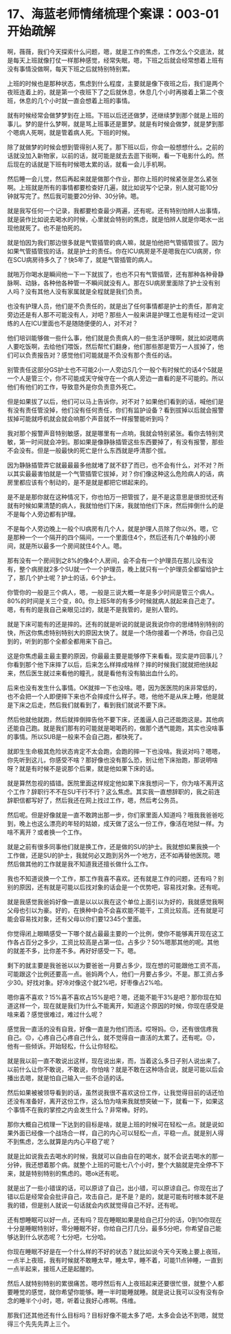 # 17、海蓝老师情绪梳理个案课：003-01 开始疏解

啊，薇薇，我们今天探索什么问题，嗯，就是工作的焦虑，工作怎么个交底法，就是每天上班就像打仗一样那种感觉，经常失眠，嗯，下班之后就会经常想着上班有没有事情没做啊，每天下班之后就特别特别累。

上班的时候也是那种状态，焦虑到什么程度，主要就是像下夜班之后，我们是两个夜班连着上的，就是第一个夜班下了之后就休息，休息几个小时再接着上第二个夜班，休息的几个小时就一直会想着上班的事情。

就有时候经常会做梦梦到在上班。下班以后还还做梦，还继续梦到那个就是上班的事儿。梦的是什么梦啊，就是骂上班事还是噩梦。就是有时候会做梦，就是梦到那个嗯病人死啊，就是管着病人死。下班的时候。

除了就做梦的时候会想到管得别人死了。那下班以后，你会一般想想什么。之前的话就没加入新物家，以前的话，就可能是就去去逛下街啊，看一下电影什么的。然后现在的话就是下班有时候嗯太累的话，就看一会儿手机啊。

然后睡一会儿觉，然后再起来就是做那个作业，那你上班的时候紧张是怎么紧张啊。上班就是所有的事情都要检查好几遍，就比如说写个记录，别人就可能10分钟就写完了。然后我可能要20分钟、30分钟。嗯。

就是我写任何一个记录，我都要检查最少两遍，还有呢。还有特别怕辨人出事情，就是装作比如说去喝水的时候，心里就会特别的焦虑，就是怕辨人就是你喝水一出现他就死了。也不是怕死的。

就是怕因为我们那边很多就是气管插管的病人嘛，就是怕他把气管插管拔了。因为如果气管插管拔的话，就是护士的责任。你在ICU病房是不是嗯我在ICU病房，你在SCU病房待多久了？快5年了，就是气管插管的病人。

就啪万你喝水是瞬间他一下一下就拔了，也也不只有气管插管，还有那种各种骨静脉啊、动脉，各种他各种管一不瞬间就没有人。那在SU病房里面除了护士没有别人吗？没有其他人没有家属就是全程就是我们负责。

也没有护理人员，他们是不负责任的，就是出了任何事情都是护士的责任，那肯定旁边还是有人那不可能没有人，对吧？那些人一般来讲是护理工也是有经过一定训练的人在ICU里面也不是随随便便的人，对不对？

他们培训能够做一些什么事，他们就是负责病人的一些生活护理啊，就比如说嗯病人要吃饭啊，去给他们喂饭，然后帮忙们翻身，他们那些那是管万一人拔掉了，他们可以负责报告对？感觉他们可能就是不负没有那个责任的话。

别管责任这部分GS护士也不可能2小一人旁边S几个一般个有时候忙的话4个5就是一个人是管三个，你不可能成天守候守在一个病人旁边一直看的是不可能的。所以他们有他们的工作，导致意外是你负责意外死亡。

但是如果拔了以后，他们可以马上告诉你，对不对？如果他们看到的话，喊他们是有没有责任管没掉，他们没有任何责任，你们有监护设备？看到拔掉以后就会报警拔掉可能就呼机就会就会响那个声音就不一样报警能听到吗？

我对那个报警声音特别敏感，就是哪里有一点响，我就会特别紧张。看你去特别灵敏，第一时间就会冲到。那如果是像静脉插管这些东西要掉了，有没有报警，那些不会没有。但是一般最快的死亡是什么东西就是呼清那个拔。

因为静脉插管弄它就最最最多他就堵了就不舒了而已，也不会有什么，对不对？所以其实最最害怕就是一个气管插管它拔掉，对？你们像这种这么危险病人的话，病房里都应该有个制动的，是不是就是都把它绑起来的。

是不是是那你就在这种情况下，你也怕万一把管拔了，是不是这意思是很担忧还有就有时候如果清楚的病人，我就怕他们下床，我就怕他们下床，然后摔倒什么的是不是每个人旁边都有护理。

不是每个人旁边晚上一般个IU病房有几个人，就是护理人员除了你以外。嗯，它是那种一个一个隔开的四个隔间，一一个里面住4个，然后还有几个单独的小房间，就是所以最多一个房间就住4个人。嗯。

那有没有一个房间到之8%的像4个人房间，会不会有一个护理员在那儿没有没有，整个病房就2多个SU就一个一个护理员，晚上就只有一个护理员全都留给护士了，那几个护士呢？护士的话，6个护士。

你管你的一般是三个病人，嗯，一般是三说大概一年是多少时间是管三个病人。80%的时间是关三个变，80。你上班5年的有多少时候就病人就起来自己走了。嗯，有有的是我自己亲眼见过的，就是不是我管的，是别人管的。

就是下床可能有的还是摔的。还有的就是听说的就是说我说你你的思绪特别特别的快，所这你焦虑特别特别大的原因太快了。就是一个场你接着一个养场，你自己见到的，听到的那个全都全都用来下自己。

这是你焦虑最主最主要的原因，你最最主要是能够停下来看看。现实是咋回事儿？你看到那个他下床摔了以后，后来怎么样摔成啥样？摔的时候我们就就把他扶起来，然后医生就过来看他的瞳孔，就是看他有没有脑出血什么的。

后来也没有发生什么事情。OK就摔一下也没啥。嗯，因为医医院的床非常低的，也不会把一个人即便摔下来也不会摔成什么样子。嗯，他他不是从床上睡，他是就是下床之后走，然后我们就看到了，看到我们就说不要下床。

然后他就他就跑，然后就摔倒摔告他不要下床，还羞逼人自己还能跑这是。其他病还能自己跑。就是我们那有的可能就是喝喝药的，做那个透气能跑，其实也没啥事的事情。所以SUB是一般来不会自己跑，都快死了。

就即生生命极其危险状态肯定不太会跑，会跑的摔一下也没啥。我说对吗？嗯嗯，你先听到这儿，你感受不啥？那好像也没有那么恐，别让他下床抬跑，那说明啥呀？就是有时候不是说那个后果，就是他如果下床的话。

就是算然忽视的插错。医院里面这样规定他如果下床我想问一下，你为啥不离开这个工作？辞职行不不在SU干行不行？这么焦虑。其实我一直想辞职的，我之前连辞职信都写好了，然后我还在网上找过工作，嗯，然后考公务员。

然后呢。但是好像就是一直不敢跨出那一步，你们家里面人知道吗？哦我我爸爸吃到，晚上也这么漂亮的年轻的姑娘，成天做了这么一份工作，像活在地狱一样。为啥不离开？或者换一个工作。

就是之前有很多同事他们就是换工作，还是做的SU的护士。我就想如果我换一个工作做，还是SU的护士，我就何必又跑到另外一个地方，还不如再替他医院。嗯然后做其他的工作就是我不知道我还擅长做什么工作。

我也不知道说换一个工作，那工作我喜不喜欢。还有就是工作的问题，还有吗？别别的原因，还有就是可能以后找对象的话会是一个优势吧，容易找对象。还有呢。

就是我感觉我爸妈好像一直是以以以我在这个单位上面引以为好的，我就感觉我啊父母也引以为豪。好的，在换种中会不会喜欢能不能干，工资比较高。还有就是可能会容易找对象，还有父母以你们要12345个里面。

你觉得闭上眼睛感受一下哪个就占最最主要的一个比例，使你不能够离开现在这工作各占百分之多少，工资比较高是占第一位。占多少？50%嗯那其他的呢。其他的就差不多，比你差不多。再好好感受一下。嗯。

剩下的就主要是我爸爸以以为要爸爸一月要占多少，现在想的可能跟他工资不高，可能跟这个比例还要高一点。爸妈两个人，他们一月要占多少。不是。那工资占多少30。好找对象。好冷对像这个就2%吧，好枣像占2%哈。

嗯你喜不喜欢？15%喜不喜欢占15%是吧？嗯，还能不能干3%是吧？那你现在知道这样一个，现在就是我们为什么不能离开，知道这个原因的时候，你现在感受是啥来着？感觉很难过，难过什么呢？

感觉我一直活的没有自我，好像一直是为他们而活。哎呀妈。😔，还有很信疼我自己。😔，心疼自己心疼自己什么，就不觉得自一直活的太累了。还有呢。😔，他有一些倾诉。开始轻松，什么让你轻松。

就是我以前一直不敢说出这样，现在说出来，而，当着这么多日子别人说出来了。以前什么让你不敢说，不敢说，你怕啥？就是不敢在这种场合说，就是可能以后会播出去嗯，就是怕自己输入一些不合适的话。

然后如果被被领导看到的话，虽然说我很不喜欢这份工作，让我觉得目前的话还怕还没有准备好，离开这份工作，这么怕为啥来我就想突破一下，就看一下，如果这个事情不在我的掌控之内会发生什么？非常棒。好的。

那你大概自己梳理一下达到的目标是啥，就是上班的时候可在轻松一点。就是说如果外面已经像一个战场合一样，自己的内心可以轻松一点，平稳一点。就是别人得不到焦虑，怎么就算是内内心平稳了呢？

就是比如说我去去喝水的时候，我就可以自由自在的喝水，就不会说去喝水的那一分钟，我还想着那个病。就整个上班的可能七八个小时，整个大脑就是完全停不下来，就是特别特别的焦虑的。嗯ok还有呢。

就是出了一些小错误的话，可以原谅了自己，出小错，可以原谅自己。你现在出了错以后是经常会会批评自己，攻击自己，是不是？是的，就是可能有时根本就不是我的错，但是别人就说一句话就会内疚就觉得自己不好。还有呢。

还有想睡眠可以好一点，还有吗？现在睡眠如果是给自己打分的话，0到10你现在十分是睡眠特别好，零分睡眠不好，你给自己打几分。最多5分吧，你希望自己能够达到什么状态呢？七分吧，七分哈。

你现在睡眠不好是在一个什么样的不好的状态？就比如说今天今天晚上要上夜班，一点半上夜班，我有时候就不敢睡太早，睡太早，睡不着，可能11点钟睡，一直到一点半起来，接班人还是起醒的。

然后人就特别特别的累很痛苦。嗯哼然后有人上夜班起来还要很忙很，就整个人都要睡觉的感觉，就你希望你能够。睡一半时能睡就睡。就是说让我可以没有没有杂念的睡半个小时，嗯，听着让我好心疼啊。伟维。

那我们还其他还有什么目标吗？目标好像不能太多了吧，太多会会达不到嗯，就觉得三个先先先弄上三个。